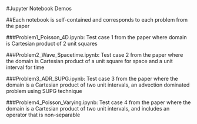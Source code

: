 #Jupyter Notebook Demos

##Each notebook is self-contained and corresponds to each problem from the paper 

###Problem1_Poisson_4D.ipynb: Test case 1 from the paper where domain is Cartesian product of 2 unit squares

###Problem2_Wave_Spacetime.ipynb: Test case 2 from the paper where the domain is Cartesian product of a unit square for space and a unit interval for time

###Problem3_ADR_SUPG.ipynb: Test case 3 from the paper where the domain is a Cartesian product of two unit intervals, an advection dominated problem using SUPG technique

###Problem4_Poisson_Varying.ipynb: Test case 4 from the paper where the domain is a Cartesian product of two unit intervals, and includes an operator that is non-separable  
